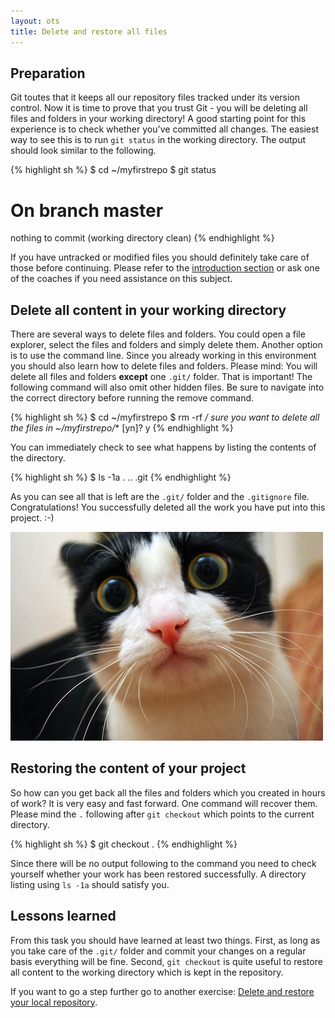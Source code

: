 ```yaml
---
layout: ots
title: Delete and restore all files
---
```


## Preparation

Git toutes that it keeps all our repository files tracked under its version control. 
Now it is time to prove that you trust Git - you will be deleting all 
files and folders in your working directory! A good starting point for 
this experience is to check whether you've committed all changes. The easiest 
way to see this is to run `git status` in the working directory. The 
output should look similar to the following.

{% highlight sh %}
$ cd ~/myfirstrepo
$ git status
# On branch master
nothing to commit (working directory clean)
{% endhighlight %}

If you have untracked or modified files you should definitely take care 
of those before continuing. Please refer to the 
[introduction section](core/first-repo.html) or ask one of the coaches 
if you need assistance on this subject.

## Delete all content in your working directory

There are several ways to delete files and folders. You could open a file 
explorer, select the files and folders and simply delete them. Another 
option is to use the command line. Since you already working in this 
environment you should also learn how to delete files and folders. Please 
mind: You will delete all files and folders **except** one `.git/` folder. 
That is important! The following command will also omit other hidden files. 
Be sure to navigate into the correct directory before running the remove 
command.

{% highlight sh %}
$ cd ~/myfirstrepo
$ rm -rf **/*
sure you want to delete all the files in ~/myfirstrepo/** [yn]? y
{% endhighlight %}

You can immediately check to see what happens by listing the contents of the directory.

{% highlight sh %}
$ ls -1a
.
..
.git
{% endhighlight %}

As you can see all that is left are the `.git/` folder and the `.gitignore` file. Congratulations! You successfully deleted all the work you have put into this project. :-)

![A frightened cat](../images/frightened_cat.png)

## Restoring the content of your project

So how can you get back all the files and folders which you created in hours of work? It is very easy and fast forward. One command will recover them. Please mind the `.` following after `git checkout` which points to the current directory.

{% highlight sh %}
$ git checkout .
{% endhighlight %}

Since there will be no output following to the command you need to check yourself whether your work has been restored successfully. A directory listing using `ls -1a` should satisfy you.

## Lessons learned

From this task you should have learned at least two things. First, as long as you take care of the `.git/` folder and commit your changes on a regular basis everything will be fine. Second, `git checkout` is quite useful to restore all content to the working directory which is kept in the repository.

If you want to go a step further go to another exercise: [Delete and restore your local repository](delete-restore-repo.html).


